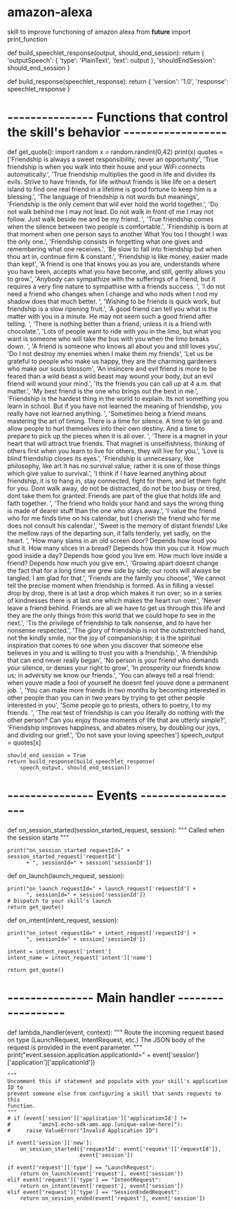 # amazon-alexa
skill to improve functioning of amazon alexa
from __future__ import print_function



def build_speechlet_response(output, should_end_session):
    return {
        'outputSpeech': {
            'type': 'PlainText',
            'text': output
        },
        'shouldEndSession': should_end_session
    }


def build_response(speechlet_response):
    return {
        'version': '1.0',
        'response': speechlet_response
    }


# --------------- Functions that control the skill's behavior ------------------

def get_quote():
    import random
    x = random.randint(0,42)
    print(x)
    quotes = ['Friendship is always a sweet responsibility, never an opportunity', 'True friendship is when you walk into their house and your WiFi connects automatically.', 'True friendship multiplies the good in life and divides its evils. Strive to have friends, for life without friends is like life on a desert island to find one real friend in a lifetime is good fortune to keep him is a blessing.', 'The language of friendship is not words but meanings', 'Friendship is the only cement that will ever hold the world together.', 'Do not walk behind me I may not lead. Do not walk in front of me I may not follow. Just walk beside me and be my friend. ', 'True friendship comes when the silence between two people is comfortable.', 'Friendship is born at that moment when one person says to another What You too I thought I was the only one.', 'Friendship consists in forgetting what one gives and remembering what one receives.', 'Be slow to fall into friendship but when thou art in, continue firm & constant.', 'Friendship is like money, easier made than kept', 'A friend is one that knows you as you are, understands where you have been, accepts what you have become, and still, gently allows you to grow.', 'Anybody can sympathize with the sufferings of a friend, but it requires a very fine nature to sympathise with a friends success. ', 'I do not need a friend who changes when I change and who nods when I nod my shadow does that much better. ', 'Wishing to be friends is quick work, but friendship is a slow ripening fruit.', 'A good friend can tell you what is the matter with you in a minute. He may not seem such a good friend after telling. ', 'There is nothing better than a friend, unless it is a friend with chocolate.', 'Lots of people want to ride with you in the limo, but what you want is someone who will take the bus with you when the limo breaks down. ', 'A friend is someone who knows all about you and still loves you', 'Do I not destroy my enemies when I make them my friends', 'Let us be grateful to people who make us happy, they are the charming gardeners who make our souls blossom', 'An insincere and evil friend is more to be feared than a wild beast a wild beast may wound your body, but an evil friend will wound your mind.', 'Its the friends you can call up at 4 a.m. that matter.', 'My best friend is the one who brings out the best in me.', 'Friendship is the hardest thing in the world to explain. Its not something you learn in school. But if you have not learned the meaning of friendship, you really have not learned anything. ', 'Sometimes being a friend means mastering the art of timing. There is a time for silence. A time to let go and allow people to hurl themselves into their own destiny. And a time to prepare to pick up the pieces when it is all over. ', 'There is a magnet in your heart that will attract true friends. That magnet is unselfishness, thinking of others first when you learn to live for others, they will live for you.', 'Love is blind friendship closes its eyes.', 'Friendship is unnecessary, like philosophy, like art It has no survival value; rather it is one of those things which give value to survival.', 'I think if I have learned anything about friendship, it is to hang in, stay connected, fight for them, and let them fight for you. Dont walk away, do not be distracted, do not be too busy or tired, dont take them for granted. Friends are part of the glue that holds life and faith together. ', 'The friend who holds your hand and says the wrong thing is made of dearer stuff than the one who stays away.', 'I value the friend who for me finds time on his calendar, but I cherish the friend who for me does not consult his calendar.', 'Sweet is the memory of distant friends! Like the mellow rays of the departing sun, it falls tenderly, yet sadly, on the heart. ', 'How many slams in an old screen door? Depends how loud you shut it. How many slices in a bread? Depends how thin you cut it. How much good inside a day? Depends how good you live em. How much love inside a friend? Depends how much you give em.', 'Growing apart doesnt change the fact that for a long time we grew side by side; our roots will always be tangled. I am glad for that.', 'Friends are the family you choose', 'We cannot tell the precise moment when friendship is formed. As in filling a vessel drop by drop, there is at last a drop which makes it run over; so in a series of kindnesses there is at last one which makes the heart run over.', 'Never leave a friend behind. Friends are all we have to get us through this life and they are the only things from this world that we could hope to see in the next.', 'Tis the privilege of friendship to talk nonsense, and to have her nonsense respected.', 'The glory of friendship is not the outstretched hand, not the kindly smile, nor the joy of companionship; it is the spiritual inspiration that comes to one when you discover that someone else believes in you and is willing to trust you with a friendship.', 'A friendship that can end never really began', 'No person is your friend who demands your silence, or denies your right to grow', 'In prosperity our friends know us; in adversity we know our friends.', 'You can always tell a real friend: when youve made a fool of yourself he doesnt feel youve done a permanent job. ', 'You can make more friends in two months by becoming interested in other people than you can in two years by trying to get other people interested in you', 'Some people go to priests, others to poetry, I to my friends. ', 'The real test of friendship is can you literally do nothing with the other person? Can you enjoy those moments of life that are utterly simple?', 'Friendship improves happiness, and abates misery, by doubling our joys, and dividing our grief.', 'Do not save your loving speeches']
    speech_output = quotes[x]

    should_end_session = True
    return build_response(build_speechlet_response(
        speech_output, should_end_session))





# --------------- Events ------------------

def on_session_started(session_started_request, session):
    """ Called when the session starts """

    print("on_session_started requestId=" + session_started_request['requestId']
          + ", sessionId=" + session['sessionId'])


def on_launch(launch_request, session):

    print("on_launch requestId=" + launch_request['requestId'] +
          ", sessionId=" + session['sessionId'])
    # Dispatch to your skill's launch
    return get_quote()


def on_intent(intent_request, session):

    print("on_intent requestId=" + intent_request['requestId'] +
          ", sessionId=" + session['sessionId'])

    intent = intent_request['intent']
    intent_name = intent_request['intent']['name']

    return get_quote()



# --------------- Main handler ------------------

def lambda_handler(event, context):
    """ Route the incoming request based on type (LaunchRequest, IntentRequest,
    etc.) The JSON body of the request is provided in the event parameter.
    """
    print("event.session.application.applicationId=" +
          event['session']['application']['applicationId'])

    """
    Uncomment this if statement and populate with your skill's application ID to
    prevent someone else from configuring a skill that sends requests to this
    function.
    """
    # if (event['session']['application']['applicationId'] !=
    #         "amzn1.echo-sdk-ams.app.[unique-value-here]"):
    #     raise ValueError("Invalid Application ID")

    if event['session']['new']:
        on_session_started({'requestId': event['request']['requestId']},
                           event['session'])

    if event['request']['type'] == "LaunchRequest":
        return on_launch(event['request'], event['session'])
    elif event['request']['type'] == "IntentRequest":
        return on_intent(event['request'], event['session'])
    elif event['request']['type'] == "SessionEndedRequest":
        return on_session_ended(event['request'], event['session'])
